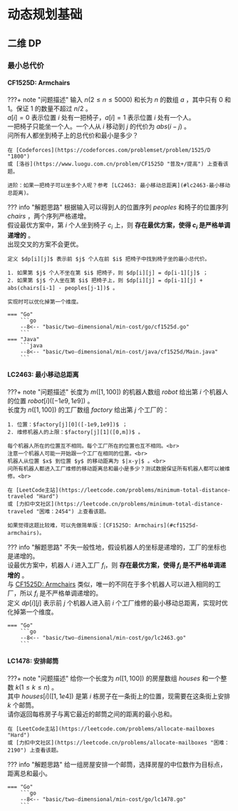 # 动态规划基础

## 二维 DP

### 最小总代价

#### CF1525D: Armchairs

???+ note "问题描述"
    输入 $n(2≤n≤5000)$ 和长为 $n$ 的数组 $a$ ，其中只有 0 和 1。保证 1 的数量不超过 $n/2$ 。<br>
    $a[i]=0$ 表示位置 $i$ 处有一把椅子，$a[i]=1$ 表示位置 $i$ 处有一个人。<br>
    一把椅子只能坐一个人。一个人从 $i$ 移动到 $j$ 的代价为 $abs(i-j)$ 。<br>
    问所有人都坐到椅子上的总代价和最小是多少？

    在 [Codeforces](https://codeforces.com/problemset/problem/1525/D "1800")
    或 [洛谷](https://www.luogu.com.cn/problem/CF1525D "普及+/提高") 上查看该题。

    进阶：如果一把椅子可以坐多个人呢？参考 [LC2463: 最小移动总距离](#lc2463-最小移动总距离)。

??? info "解题思路"
    根据输入可以得到人的位置序列 $peoples$ 和椅子的位置序列 $chairs$ ，两个序列严格递增。<br>
    假设最优方案中，第 $i$ 个人坐到椅子 $c_i$ 上，则 **存在最优方案，使得 $c_i$ 是严格单调递增的** 。<br>
    出现交叉的方案不会更优。

    定义 $dp[i][j]$ 表示前 $j$ 个人在前 $i$ 把椅子中找到椅子坐的最小总代价。
    
    1. 如果第 $j$ 个人不坐在第 $i$ 把椅子，则 $dp[i][j] = dp[i-1][j]$ ；
    2. 如果第 $j$ 个人坐在第 $i$ 把椅子上，则 $dp[i][j] = dp[i-1][j] + abs(chairs[i-1] - peoples[j-1])$ 。
    
    实现时可以优化掉第一个维度。

    === "Go"
        ```go
        --8<-- "basic/two-dimensional/min-cost/go/cf1525d.go"
        ```
    === "Java"
        ```java
        --8<-- "basic/two-dimensional/min-cost/java/cf1525d/Main.java"
        ```

#### LC2463: 最小移动总距离

???+ note "问题描述"
    长度为 $m([1,100])$ 的机器人数组 $robot$ 给出第 $i$ 个机器人的位置 $robot[i]([-1e9,1e9])$ 。<br>
    长度为 $n([1,100])$ 的工厂数组 $factory$ 给出第 $j$ 个工厂的：
    
    1. 位置：$factory[j][0]([-1e9,1e9])$ ；
    2. 维修机器人的上限：$factory[j][1]([0,m])$ 。
    
    每个机器人所在的位置互不相同。每个工厂所在的位置也互不相同。<br>
    注意一个机器人可能一开始跟一个工厂在相同的位置。<br>
    机器人从位置 $x$ 到位置 $y$ 的移动距离为 $|x-y|$ 。<br>
    问所有机器人都进入工厂维修的移动距离总和最小是多少？测试数据保证所有机器人都可以被维修。<br>

    在 [LeetCode主站](https://leetcode.com/problems/minimum-total-distance-traveled "Hard")
    或 [力扣中文社区](https://leetcode.cn/problems/minimum-total-distance-traveled "困难：2454") 上查看该题。

    如果觉得这题比较难，可以先做简单版：[CF1525D: Armchairs](#cf1525d-armchairs)。

??? info "解题思路"
    不失一般性地，假设机器人的坐标是递增的，工厂的坐标也是递增的。<br>
    设最优方案中，机器人 $i$ 进入工厂 $f_i$，则 **存在最优方案，使得 $f_i$ 是不严格单调递增的** 。<br>
    与 [CF1525D: Armchairs](#cf1525d-armchairs) 类似，唯一的不同在于多个机器人可以进入相同的工厂，所以 $f_i$ 是不严格单调递增的。<br>
    定义 $dp[i][j]$ 表示前 $j$ 个机器人进入前 $i$ 个工厂维修的最小移动总距离，实现时优化掉第一个维度。

    === "Go"
        ```go
        --8<-- "basic/two-dimensional/min-cost/go/lc2463.go"
        ```

#### LC1478: 安排邮筒

???+ note "问题描述"
    给你一个长度为 $n([1,100])$ 的房屋数组 $houses$ 和一个整数 $k(1≤k≤n)$ 。<br>
    其中 $houses[i]([1,1e4])$ 是第 $i$ 栋房子在一条街上的位置，现需要在这条街上安排 $k$ 个邮筒。<br>
    请你返回每栋房子与离它最近的邮筒之间的距离的最小总和。

    在 [LeetCode主站](https://leetcode.com/problems/allocate-mailboxes "Hard")
    或 [力扣中文社区](https://leetcode.cn/problems/allocate-mailboxes "困难：2190") 上查看该题。

??? info "解题思路"
    给一组房屋安排一个邮筒，选择房屋的中位数作为目标点，距离总和最小。

    === "Go"
        ```go
        --8<-- "basic/two-dimensional/min-cost/go/lc1478.go"
        ```
